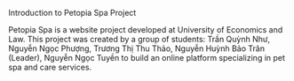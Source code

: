 Introduction to Petopia Spa Project

Petopia Spa is a website project developed at University of Economics and Law. This project was created by a group of students:
    Trần Quỳnh Như,
    Nguyễn Ngọc Phượng,
    Trương Thị Thu Thảo,
    Nguyễn Huỳnh Bảo Trân (Leader),
    Nguyễn Ngọc Tuyền
to build an online platform specializing in pet spa and care services.

